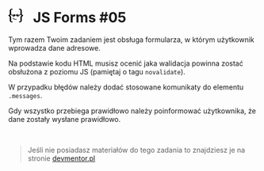 # ![](../assets/img/logo-readme2.jpg) &nbsp; JS Forms #05

Tym razem Twoim zadaniem jest obsługa formularza, w którym użytkownik wprowadza dane adresowe.

Na podstawie kodu HTML musisz ocenić jaka walidacja powinna zostać obsłużona z poziomu JS (pamiętaj o tagu `novalidate`).

W przypadku błędów należy dodać stosowane komunikaty do elementu `.messages`.

Gdy wszystko przebiega prawidłowo należy poinformować użytkownika, że dane zostały wysłane prawidłowo.

&nbsp;

> Jeśli nie posiadasz materiałów do tego zadania to znajdziesz je na stronie [devmentor.pl](https://devmentor.pl)
